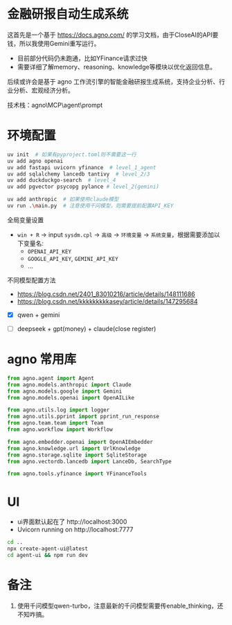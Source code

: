 # 金融研报自动生成系统
这首先是一个基于 https://docs.agno.com/ 的学习文档，由于CloseAI的API要钱，所以我使用Gemini重写运行。
- 目前部分代码仍未跑通，比如YFinance请求过快
- 需要详细了解memory、reasoning、knowledge等模块以优化返回信息。

后续或许会是基于 agno 工作流引擎的智能金融研报生成系统，支持企业分析、行业分析、宏观经济分析。

技术栈：agno\MCP\agent\prompt


# 环境配置
```bash
uv init  # 如果有pyproject.toml则不需要这一行
uv add agno openai 
uv add fastapi uvicorn yfinance  # level_1_agent
uv add sqlalchemy lancedb tantivy  # level_2/3
uv add duckduckgo-search  # level_4
uv add pgvector psycopg pylance # level_2(gemini)

uv add anthropic  # 如果使用claude模型
uv run .\main.py  # 注意使用千问模型，则需要提前配置API_KEY
```
全局变量设置
- `win + R` -> input `sysdm.cpl` -> `高级` -> `环境变量` -> `系统变量`，根据需要添加以下变量名:
  - `OPENAI_API_KEY`
  - `GOOGLE_API_KEY`, `GEMINI_API_KEY`
  - ...

不同模型配置方法
- https://blog.csdn.net/2401_83010216/article/details/148111686
- https://blog.csdn.net/kkkkkkkkkasey/article/details/147295684
- [x] qwen + gemini
- [ ] deepseek + gpt(money) + claude(close register)


# agno 常用库
```py
from agno.agent import Agent
from agno.models.anthropic import Claude
from agno.models.google import Gemini
from agno.models.openai import OpenAILike

from agno.utils.log import logger
from agno.utils.pprint import pprint_run_response
from agno.team.team import Team
from agno.workflow import Workflow

from agno.embedder.openai import OpenAIEmbedder
from agno.knowledge.url import UrlKnowledge
from agno.storage.sqlite import SqliteStorage
from agno.vectordb.lancedb import LanceDb, SearchType

from agno.tools.yfinance import YFinanceTools
```


# UI
- ui界面默认起在了 http://localhost:3000
- Uvicorn running on http://localhost:7777
```bash
cd ..
npx create-agent-ui@latest
cd agent-ui && npm run dev
```


# 备注
1. 使用千问模型qwen-turbo，注意最新的千问模型需要传enable_thinking，还不知咋搞。



